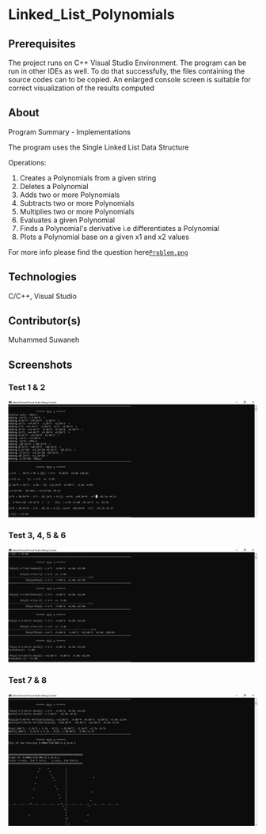 # Linked_List_Polynomials

## Prerequisites 

The project runs on C++ Visual Studio Environment. The program can be run in other IDEs as well.
To do that successfully, the files containing the source codes can to be copied. An enlarged console screen is suitable for correct
visualization of the results computed

## About 

Program Summary - Implementations 

The program uses the Single Linked List Data Structure 

Operations:

1. Creates a Polynomials from a given string
2. Deletes a Polynomial
3. Adds two or more Polynomials
4. Subtracts two or more Polynomials
5. Multiplies two or more Polynomials
6. Evaluates a given Polynomial
7. Finds a Polynomial's derivative i.e differentiates a Polynomial
8. Plots a Polynomial base on a given x1 and x2 values

For more info please find the question here[`Problem.png`](Problem/Problem.png)

## Technologies 

C/C++, Visual Studio 

## Contributor(s)

Muhammed Suwaneh

## Screenshots

### Test 1 & 2

![Screenshot](Screenshots/Test1&2.png)

### Test 3, 4, 5 & 6

![Screenshot](Screenshots/Test3456.png)


### Test 7 & 8

![Screenshot](Screenshots/Test7&8.png)

